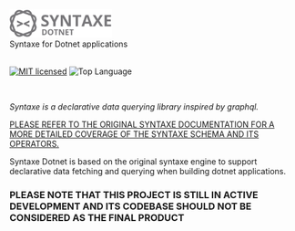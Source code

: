 <img src="assets/logo.svg" width="180px"/>
<br/>
Syntaxe for Dotnet applications
<br/>
<br/>

[![MIT licensed](https://img.shields.io/badge/license-MIT-0091F7)](./LICENSE)
![Top Language](https://img.shields.io/badge/csharp-100%25-F0DC4E)

<br/>

_Syntaxe is a declarative data querying library inspired by graphql._

[PLEASE REFER TO THE ORIGINAL SYNTAXE DOCUMENTATION FOR A MORE DETAILED COVERAGE OF THE SYNTAXE SCHEMA AND ITS OPERATORS.](https://github.com/SyntaxeQL/syntaxe/blob/master/README.md)

Syntaxe Dotnet is based on the original syntaxe engine to support declarative data fetching and querying when building dotnet applications.

### PLEASE NOTE THAT THIS PROJECT IS STILL IN ACTIVE DEVELOPMENT AND ITS CODEBASE SHOULD NOT BE CONSIDERED AS THE FINAL PRODUCT